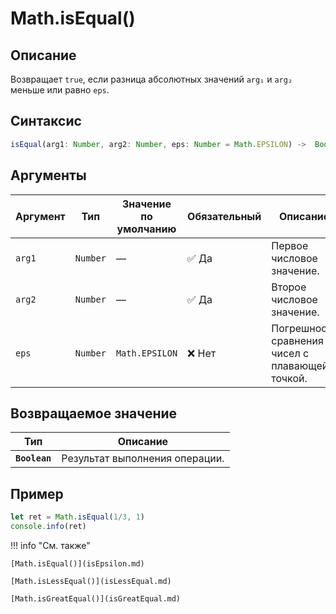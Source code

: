 # Math.isEqual()

## Описание
Возвращает `true`, если разница абсолютных значений `arg₁` и `arg₂` меньше или равно `eps`.

## Синтаксис
```javascript
isEqual(arg1: Number, arg2: Number, eps: Number = Math.EPSILON) ->  Boolean
``` 

## Аргументы
| Аргумент | Тип    | Значение по умолчанию | Обязательный | Описание                      |
|---------|--------|-----------------------|--------------|-------------------------------|
| `arg1`  | `Number` | —                     | :white_check_mark: Да         | Первое числовое значение.     |
| `arg2`  | `Number` | —                     | :white_check_mark: Да         | Второе числовое значение.     |
| `eps`   | `Number` | `Math.EPSILON`        | ❌ Нет        | Погрешность сравнения чисел с плавающей точкой. |

## Возвращаемое значение
| Тип    | Описание                      |
|--------|-------------------------------|
| **`Boolean`** | Результат выполнения операции. |

## Пример
``` javascript linenums="1"
let ret = Math.isEqual(1/3, 1)
console.info(ret)
``` 

!!! info "См. также"

    [Math.isEqual()](isEpsilon.md)

    [Math.isLessEqual()](isLessEqual.md)

    [Math.isGreatEqual()](isGreatEqual.md)
